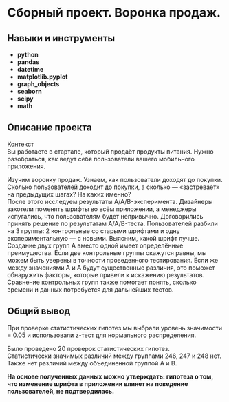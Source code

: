 # Сборный проект. Воронка продаж.

## Навыки и инструменты

- **python**
- **pandas**
- **datetime**
- **matplotlib.pyplot**
- **graph_objects**
- **seaborn**
- **scipy**
- **math**

## Описание проекта
Контекст  
Вы работаете в стартапе, который продаёт продукты питания. Нужно разобраться, как ведут себя пользователи вашего мобильного приложения. 

Изучим воронку продаж. Узнаем, как пользователи доходят до покупки. Сколько пользователей доходит до покупки, а сколько — «застревает» на предыдущих шагах? На каких именно?  
После этого исследуем результаты A/A/B-эксперимента. Дизайнеры захотели поменять шрифты во всём приложении, а менеджеры испугались, что пользователям будет непривычно. Договорились принять решение по результатам A/A/B-теста. Пользователей разбили на 3 группы: 2 контрольные со старыми шрифтами и одну экспериментальную — с новыми. Выясним, какой шрифт лучше.  
Создание двух групп A вместо одной имеет определённые преимущества. Если две контрольные группы окажутся равны, мы можем быть уверены в точности проведенного тестирования. Если же между значениями A и A будут существенные различия, это поможет обнаружить факторы, которые привели к искажению результатов. Сравнение контрольных групп также помогает понять, сколько времени и данных потребуется для дальнейших тестов.  

## Общий вывод

При проверке статистических гипотез мы выбрали уровень значимости = 0.05 и использовали z-тест для нормального распределения. 

Было проведено 20 проверок статистических гипотез.  
Статистически значимых различий между группами 246, 247 и 248 нет.  
Также нет различий между объединенной группой А и В. 

**На основе полученных данных можно утверждать: гипотеза о том, что изменение шрифта в приложении влияет на поведение пользователей, не подтвердилась.**
